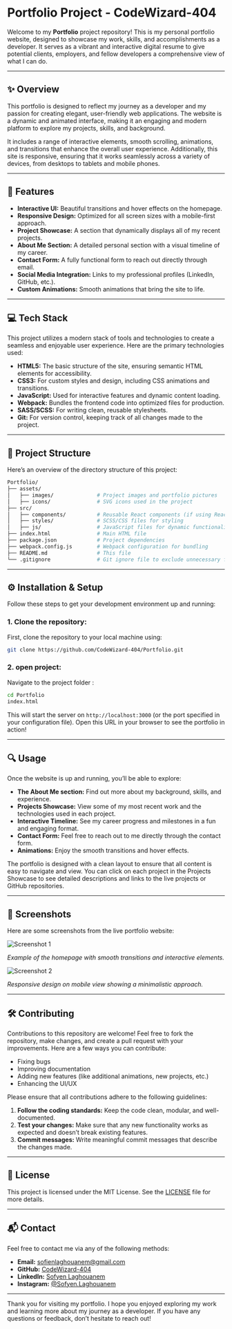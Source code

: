 # **Portfolio Project - CodeWizard-404**

Welcome to my **Portfolio** project repository! This is my personal portfolio website, designed to showcase my work, skills, and accomplishments as a developer. It serves as a vibrant and interactive digital resume to give potential clients, employers, and fellow developers a comprehensive view of what I can do.

---


## **✨ Overview**

This portfolio is designed to reflect my journey as a developer and my passion for creating elegant, user-friendly web applications. The website is a dynamic and animated interface, making it an engaging and modern platform to explore my projects, skills, and background.

It includes a range of interactive elements, smooth scrolling, animations, and transitions that enhance the overall user experience. Additionally, this site is responsive, ensuring that it works seamlessly across a variety of devices, from desktops to tablets and mobile phones.

---

## **🔧 Features**

- **Interactive UI:** Beautiful transitions and hover effects on the homepage.
- **Responsive Design:** Optimized for all screen sizes with a mobile-first approach.
- **Project Showcase:** A section that dynamically displays all of my recent projects.
- **About Me Section:** A detailed personal section with a visual timeline of my career.
- **Contact Form:** A fully functional form to reach out directly through email.
- **Social Media Integration:** Links to my professional profiles (LinkedIn, GitHub, etc.).
- **Custom Animations:** Smooth animations that bring the site to life.

---

## **💻 Tech Stack**

This project utilizes a modern stack of tools and technologies to create a seamless and enjoyable user experience. Here are the primary technologies used:

- **HTML5:** The basic structure of the site, ensuring semantic HTML elements for accessibility.
- **CSS3:** For custom styles and design, including CSS animations and transitions.
- **JavaScript:** Used for interactive features and dynamic content loading.
- **Webpack:** Bundles the frontend code into optimized files for production.
- **SASS/SCSS:** For writing clean, reusable stylesheets.
- **Git:** For version control, keeping track of all changes made to the project.

---

## **📂 Project Structure**

Here’s an overview of the directory structure of this project:

```bash
Portfolio/
├── assets/
│   ├── images/              # Project images and portfolio pictures
│   ├── icons/               # SVG icons used in the project
├── src/
│   ├── components/          # Reusable React components (if using React)
│   ├── styles/              # SCSS/CSS files for styling
│   ├── js/                  # JavaScript files for dynamic functionality
├── index.html               # Main HTML file
├── package.json             # Project dependencies
├── webpack.config.js        # Webpack configuration for bundling
├── README.md                # This file
└── .gitignore               # Git ignore file to exclude unnecessary files
```

---

## **⚙️ Installation & Setup**

Follow these steps to get your development environment up and running:

### **1. Clone the repository:**

First, clone the repository to your local machine using:

```bash
git clone https://github.com/CodeWizard-404/Portfolio.git
```

### **2. open project:**

Navigate to the project folder :

```bash
cd Portfolio
index.html
```

This will start the server on `http://localhost:3000` (or the port specified in your configuration file). Open this URL in your browser to see the portfolio in action!

---

## **🔍 Usage**

Once the website is up and running, you’ll be able to explore:

- **The About Me section:** Find out more about my background, skills, and experience.
- **Projects Showcase:** View some of my most recent work and the technologies used in each project.
- **Interactive Timeline:** See my career progress and milestones in a fun and engaging format.
- **Contact Form:** Feel free to reach out to me directly through the contact form.
- **Animations:** Enjoy the smooth transitions and hover effects.

The portfolio is designed with a clean layout to ensure that all content is easy to navigate and view. You can click on each project in the Projects Showcase to see detailed descriptions and links to the live projects or GitHub repositories.

---

## **📸 Screenshots**

Here are some screenshots from the live portfolio website:

![Screenshot 1](assets/images/screenshots/p.png)

*Example of the homepage with smooth transitions and interactive elements.*

![Screenshot 2](assets/images/screenshots/m.png)

*Responsive design on mobile view showing a minimalistic approach.*

---

## **🛠️ Contributing**

Contributions to this repository are welcome! Feel free to fork the repository, make changes, and create a pull request with your improvements. Here are a few ways you can contribute:

- Fixing bugs
- Improving documentation
- Adding new features (like additional animations, new projects, etc.)
- Enhancing the UI/UX

Please ensure that all contributions adhere to the following guidelines:

1. **Follow the coding standards:** Keep the code clean, modular, and well-documented.
2. **Test your changes:** Make sure that any new functionality works as expected and doesn’t break existing features.
3. **Commit messages:** Write meaningful commit messages that describe the changes made.

---

## **📝 License**

This project is licensed under the MIT License. See the [LICENSE](LICENSE) file for more details.

---

## **📬 Contact**

Feel free to contact me via any of the following methods:

- **Email:** sofienlaghouanem@gmail.com
- **GitHub:** [CodeWizard-404](https://github.com/CodeWizard-404)
- **LinkedIn:** [Sofyen Laghouanem](https://www.linkedin.com/in/Sofyen-laghouanem)
- **Instagram:** [@Sofyen.Laghouanem](https://www.instagram.com/Sofyen.Laghouanem)

---

Thank you for visiting my portfolio. I hope you enjoyed exploring my work and learning more about my journey as a developer. If you have any questions or feedback, don’t hesitate to reach out!


